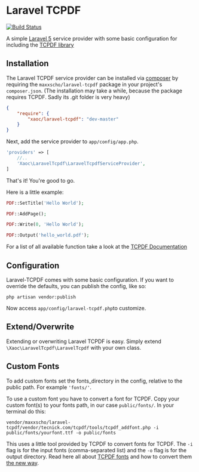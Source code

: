 # Laravel TCPDF

[![Build Status](https://travis-ci.org/maxxscho/laravel-tcpdf.png?branch=master)](https://travis-ci.org/maxxscho/laravel-tcpdf)

A simple [Laravel 5](http://www.laravel.com) service provider with some basic configuration for including the [TCPDF library](http://www.tcpdf.org/)

## Installation

The Laravel TCPDF service provider can be installed via [composer](http://getcomposer.org) by requiring the `maxxscho/laravel-tcpdf` package in your project's `composer.json`. (The installation may take a while, because the package requires TCPDF. Sadly its .git folder is very heavy)

```json
{
    "require": {
        "xaoc/laravel-tcpdf": "dev-master"
    }
}
```

Next, add the service provider to `app/config/app.php`.

```php
'providers' => [
    //..
    'Xaoc\LaravelTcpdf\LaravelTcpdfServiceProvider',
]
```

That's it! You're good to go.

Here is a little example:

```php
PDF::SetTitle('Hello World');

PDF::AddPage();

PDF::Write(0, 'Hello World');

PDF::Output('hello_world.pdf');
```
For a list of all available function take a look at the [TCPDF Documentation](http://www.tcpdf.org/doc/code/classTCPDF.html)

## Configuration

Laravel-TCPDF comes with some basic configuration.
If you want to override the defaults, you can publish the config, like so:

    php artisan vendor:publish

Now access `app/config/laravel-tcpdf.php`to customize.

## Extend/Overwrite

Extending or overwriting Laravel TCPDF is easy. Simply extend `\Xaoc\LaravelTcpdf\LaravelTcpdf` with your own class.

## Custom Fonts

To add custom fonts set the fonts_directory in the config, relative to the public path. For example `'fonts/'`.

To use a custom font you have to convert a font for TCPDF.
Copy your custom font(s) to your fonts path, in our case `public/fonts/`.
In your terminal do this:

```
vendor/maxxscho/laravel-tcpdf/vendor/tecnick.com/tcpdf/tools/tcpdf_addfont.php -i public/fonts/yourfont.ttf -o public/fonts
```

This uses a little tool provided by TCPDF to convert fonts for TCPDF.
The `-i` flag is for the input fonts (comma-separated list)
and the `-o` flag is for the output directory.
Read here all about [TCPDF fonts](http://www.tcpdf.org/fonts.php) and how to convert them [the new way](http://queirozf.com/entries/adding-a-custom-font-to-tcpdf).
